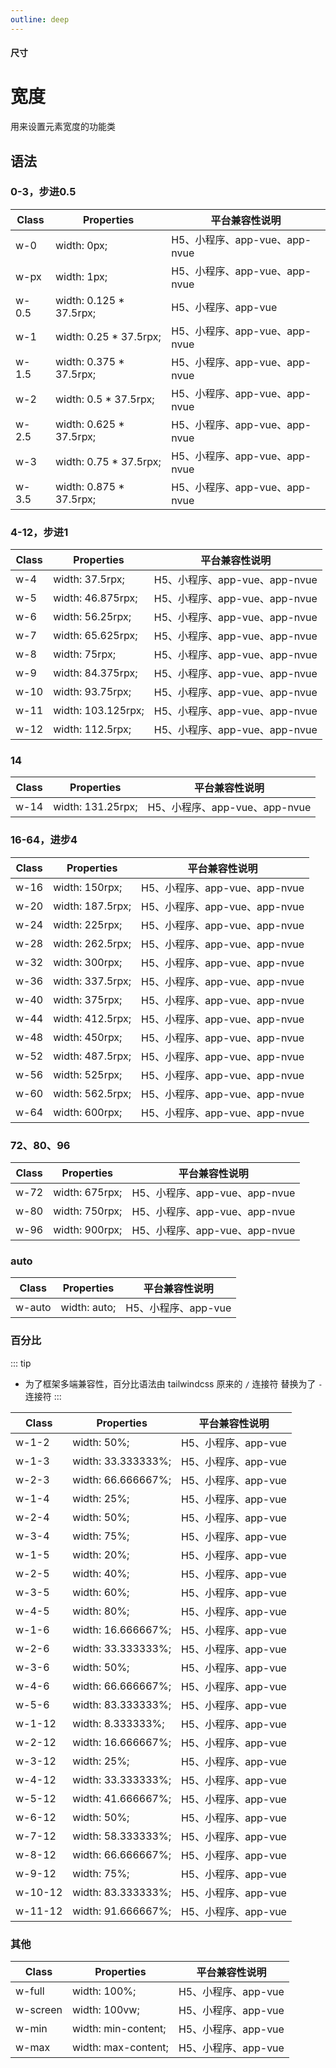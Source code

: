 ```yaml
---
outline: deep
---
```


#### <span class="text-lg text-gray-500 font-normal">尺寸</span>

<div class="w-screen"></div>

# 宽度
<space />
<a-typography-text>
    用来设置元素宽度的功能类
</a-typography-text>

<CssPrefix />

## 语法
### 0-3，步进0.5
| Class | Properties | 平台兼容性说明
| --- | --- | ---
| <a-link status="success">w-0</a-link> | <a-link>width: 0px;</a-link> | H5、小程序、app-vue、app-nvue
| <a-link status="success">w-px</a-link> | <a-link>width: 1px;</a-link> | H5、小程序、app-vue、app-nvue
| <a-link status="success">w-0.5</a-link> | <a-link>width: 0.125 * 37.5rpx;</a-link> | H5、小程序、app-vue
| <a-link status="success">w-1</a-link> | <a-link>width: 0.25 * 37.5rpx;</a-link> | H5、小程序、app-vue、app-nvue
| <a-link status="success">w-1.5</a-link> | <a-link>width: 0.375 * 37.5rpx;</a-link> | H5、小程序、app-vue、app-nvue
| <a-link status="success">w-2</a-link> | <a-link>width: 0.5 * 37.5rpx;</a-link> | H5、小程序、app-vue、app-nvue
| <a-link status="success">w-2.5</a-link> | <a-link>width: 0.625 * 37.5rpx;</a-link> | H5、小程序、app-vue、app-nvue
| <a-link status="success">w-3</a-link> | <a-link>width: 0.75 * 37.5rpx;</a-link> | H5、小程序、app-vue、app-nvue
| <a-link status="success">w-3.5</a-link> | <a-link>width: 0.875 * 37.5rpx;</a-link> | H5、小程序、app-vue、app-nvue

### 4-12，步进1
| Class | Properties | 平台兼容性说明
| --- | --- | ---
| <a-link status="success">w-4</a-link> | <a-link>width: 37.5rpx;</a-link> | H5、小程序、app-vue、app-nvue
| <a-link status="success">w-5</a-link> | <a-link>width: 46.875rpx;</a-link> | H5、小程序、app-vue、app-nvue
| <a-link status="success">w-6</a-link> | <a-link>width: 56.25rpx;</a-link> | H5、小程序、app-vue、app-nvue
| <a-link status="success">w-7</a-link> | <a-link>width: 65.625rpx;</a-link> | H5、小程序、app-vue、app-nvue
| <a-link status="success">w-8</a-link> | <a-link>width: 75rpx;</a-link> | H5、小程序、app-vue、app-nvue
| <a-link status="success">w-9</a-link> | <a-link>width: 84.375rpx;</a-link> | H5、小程序、app-vue、app-nvue
| <a-link status="success">w-10</a-link> | <a-link>width: 93.75rpx;</a-link> | H5、小程序、app-vue、app-nvue
| <a-link status="success">w-11</a-link> | <a-link>width: 103.125rpx;</a-link> | H5、小程序、app-vue、app-nvue
| <a-link status="success">w-12</a-link> | <a-link>width: 112.5rpx;</a-link> | H5、小程序、app-vue、app-nvue

### 14
| Class | Properties | 平台兼容性说明
| --- | --- | ---
| <a-link status="success">w-14</a-link> | <a-link>width: 131.25rpx;</a-link> | H5、小程序、app-vue、app-nvue

### 16-64，进步4
| Class | Properties | 平台兼容性说明
| --- | --- | ---
| <a-link status="success">w-16</a-link> | <a-link>width: 150rpx;</a-link> | H5、小程序、app-vue、app-nvue
| <a-link status="success">w-20</a-link> | <a-link>width: 187.5rpx;</a-link> | H5、小程序、app-vue、app-nvue
| <a-link status="success">w-24</a-link> | <a-link>width: 225rpx;</a-link> | H5、小程序、app-vue、app-nvue
| <a-link status="success">w-28</a-link> | <a-link>width: 262.5rpx;</a-link> | H5、小程序、app-vue、app-nvue
| <a-link status="success">w-32</a-link> | <a-link>width: 300rpx;</a-link> | H5、小程序、app-vue、app-nvue
| <a-link status="success">w-36</a-link> | <a-link>width: 337.5rpx;</a-link> | H5、小程序、app-vue、app-nvue
| <a-link status="success">w-40</a-link> | <a-link>width: 375rpx;</a-link> | H5、小程序、app-vue、app-nvue
| <a-link status="success">w-44</a-link> | <a-link>width: 412.5rpx;</a-link> | H5、小程序、app-vue、app-nvue
| <a-link status="success">w-48</a-link> | <a-link>width: 450rpx;</a-link> | H5、小程序、app-vue、app-nvue
| <a-link status="success">w-52</a-link> | <a-link>width: 487.5rpx;</a-link> | H5、小程序、app-vue、app-nvue
| <a-link status="success">w-56</a-link> | <a-link>width: 525rpx;</a-link> | H5、小程序、app-vue、app-nvue
| <a-link status="success">w-60</a-link> | <a-link>width: 562.5rpx;</a-link> | H5、小程序、app-vue、app-nvue
| <a-link status="success">w-64</a-link> | <a-link>width: 600rpx;</a-link> | H5、小程序、app-vue、app-nvue

### 72、80、96
| Class | Properties | 平台兼容性说明
| --- | --- | ---
| <a-link status="success">w-72</a-link> | <a-link>width: 675rpx;</a-link> | H5、小程序、app-vue、app-nvue
| <a-link status="success">w-80</a-link> | <a-link>width: 750rpx;</a-link> | H5、小程序、app-vue、app-nvue
| <a-link status="success">w-96</a-link> | <a-link>width: 900rpx;</a-link> | H5、小程序、app-vue、app-nvue

### auto
| Class | Properties | 平台兼容性说明
| --- | --- | ---
| <a-link status="success">w-auto</a-link> | <a-link>width: auto;</a-link> | H5、小程序、app-vue

### 百分比

::: tip
+ 为了框架多端兼容性，百分比语法由 <a-link href="https://tailwindcss.cn">tailwindcss</a-link> 原来的 `/` 连接符 替换为了 `-` 连接符
:::

| Class | Properties | 平台兼容性说明
| --- | --- | ---
| <a-link status="success">w-1-2</a-link> | <a-link>width: 50%;</a-link> | H5、小程序、app-vue
| <a-link status="success">w-1-3</a-link> | <a-link>width: 33.333333%;</a-link> | H5、小程序、app-vue
| <a-link status="success">w-2-3</a-link> | <a-link>width: 66.666667%;</a-link> | H5、小程序、app-vue
| <a-link status="success">w-1-4</a-link> | <a-link>width: 25%;</a-link> | H5、小程序、app-vue
| <a-link status="success">w-2-4</a-link> | <a-link>width: 50%;</a-link> | H5、小程序、app-vue
| <a-link status="success">w-3-4</a-link> | <a-link>width: 75%;</a-link> | H5、小程序、app-vue
| <a-link status="success">w-1-5</a-link> | <a-link>width: 20%;</a-link> | H5、小程序、app-vue
| <a-link status="success">w-2-5</a-link> | <a-link>width: 40%;</a-link> | H5、小程序、app-vue
| <a-link status="success">w-3-5</a-link> | <a-link>width: 60%;</a-link> | H5、小程序、app-vue
| <a-link status="success">w-4-5</a-link> | <a-link>width: 80%;</a-link> | H5、小程序、app-vue
| <a-link status="success">w-1-6</a-link> | <a-link>width: 16.666667%;</a-link> | H5、小程序、app-vue
| <a-link status="success">w-2-6</a-link> | <a-link>width: 33.333333%;</a-link> | H5、小程序、app-vue
| <a-link status="success">w-3-6</a-link> | <a-link>width: 50%;</a-link> | H5、小程序、app-vue
| <a-link status="success">w-4-6</a-link> | <a-link>width: 66.666667%;</a-link> | H5、小程序、app-vue
| <a-link status="success">w-5-6</a-link> | <a-link>width: 83.333333%;</a-link> | H5、小程序、app-vue
| <a-link status="success">w-1-12</a-link> | <a-link>width: 8.333333%;</a-link> | H5、小程序、app-vue
| <a-link status="success">w-2-12</a-link> | <a-link>width: 16.666667%;</a-link> | H5、小程序、app-vue
| <a-link status="success">w-3-12</a-link> | <a-link>width: 25%;</a-link> | H5、小程序、app-vue
| <a-link status="success">w-4-12</a-link> | <a-link>width: 33.333333%;</a-link> | H5、小程序、app-vue
| <a-link status="success">w-5-12</a-link> | <a-link>width: 41.666667%;</a-link> | H5、小程序、app-vue
| <a-link status="success">w-6-12</a-link> | <a-link>width: 50%;</a-link> | H5、小程序、app-vue
| <a-link status="success">w-7-12</a-link> | <a-link>width: 58.333333%;</a-link> | H5、小程序、app-vue
| <a-link status="success">w-8-12</a-link> | <a-link>width: 66.666667%;</a-link> | H5、小程序、app-vue
| <a-link status="success">w-9-12</a-link> | <a-link>width: 75%;</a-link> | H5、小程序、app-vue
| <a-link status="success">w-10-12</a-link> | <a-link>width: 83.333333%;</a-link> | H5、小程序、app-vue
| <a-link status="success">w-11-12</a-link> | <a-link>width: 91.666667%;</a-link> | H5、小程序、app-vue

### 其他
| Class | Properties | 平台兼容性说明
| --- | --- | ---
| <a-link status="success">w-full</a-link> | <a-link>width: 100%;</a-link> | H5、小程序、app-vue
| <a-link status="success">w-screen</a-link> | <a-link>width: 100vw;</a-link> | H5、小程序、app-vue
| <a-link status="success">w-min</a-link> | <a-link>width: min-content;</a-link> | H5、小程序、app-vue
| <a-link status="success">w-max</a-link> | <a-link>width: max-content;</a-link> | H5、小程序、app-vue